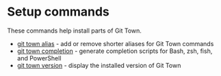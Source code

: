 # Setup commands

These commands help install parts of Git Town.

- [git town alias](commands/install-alias.md) - add or remove shorter aliases
  for Git Town commands
- [git town completion](commands/completion.md) - generate completion scripts
  for Bash, zsh, fish, and PowerShell
- [git town version](commands/version.md) - display the installed version of Git
  Town
